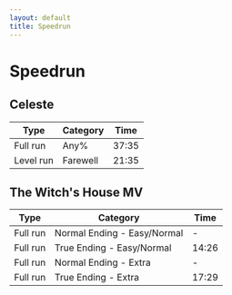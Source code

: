 ```yaml
---
layout: default
title: Speedrun
---
```


# Speedrun


## Celeste

| Type      | Category | Time  |
| --------- | -------- | ----- |
| Full run  | Any%     | 37:35 |
| Level run | Farewell | 21:35 |

## The Witch's House MV

| Type     | Category                    | Time  |
| -------- | --------------------------- | ----- |
| Full run | Normal Ending - Easy/Normal | -     |
| Full run | True Ending - Easy/Normal   | 14:26 |
| Full run | Normal Ending - Extra       | -     |
| Full run | True Ending - Extra         | 17:29 |

